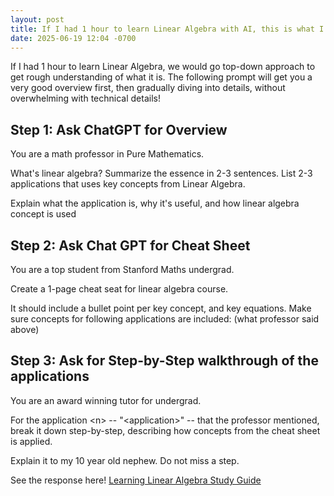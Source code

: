 ```yaml
---
layout: post
title: If I had 1 hour to learn Linear Algebra with AI, this is what I would do.
date: 2025-06-19 12:04 -0700
---
```


If I had 1 hour to learn Linear Algebra, we would go top-down approach to get rough understanding of what it is. The following prompt will get you a very good overview first, then gradually diving into details, without overwhelming with technical details!

## Step 1: Ask ChatGPT for Overview

<div class="chatgpt-prompt" markdown="0">
You are a math professor in Pure Mathematics.

What's linear algebra? Summarize the essence in 2-3 sentences. List 2-3 applications that uses key concepts from Linear Algebra. 

Explain what the application is, why it's useful, and how linear algebra concept is used
</div>

## Step 2: Ask Chat GPT for Cheat Sheet

<div class="chatgpt-prompt" markdown="0">
You are a top student from Stanford Maths undergrad. 

Create a 1-page cheat seat for linear algebra course. 

It should include a bullet point per key concept, and key equations. Make sure concepts for following applications are included: (what professor said above)
</div>

## Step 3: Ask for Step-by-Step walkthrough of the applications

<div class="chatgpt-prompt" markdown="0">
You are an award winning tutor for undergrad. 

For the application &lt;n&gt; -- "&lt;application&gt;" -- that the professor mentioned, 
break it down step-by-step,  describing how concepts from the cheat sheet is applied. 

Explain it to my 10 year old nephew. Do not miss a step.
</div>

See the response here! [Learning Linear Algebra Study Guide](_posts/2025-06-19-learning-linear-algebra-study-guide.md)
